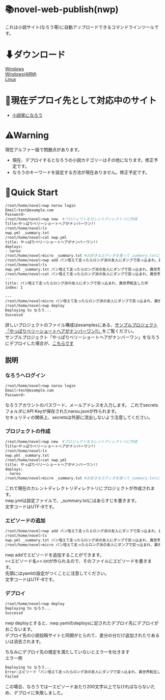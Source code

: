 # 📚novel-web-publish(nwp)
これは小説サイト(なろう等)に自動アップロードできるコマンドラインツールです。

# ⬇ダウンロード
[Windows](https://github.com/PenguinCabinet/novel-web-publish/releases/download/v0.0.12/nwp_windows_x86_64.zip)   
[Windows(ARM)](https://github.com/PenguinCabinet/novel-web-publish/releases/download/v0.0.12/nwp_windows_armv6.zip)   
[Linux](https://github.com/PenguinCabinet/novel-web-publish/releases/download/v0.0.12/nwp_linux_x86_64.tar.gz)

# 📒現在デプロイ先として対応中のサイト
* [小説家になろう](https://syosetu.com/)

# ⚠Warning
現在アルファー版で問題点があります。
* 現在、デプロイするとなろうの小説カテゴリーはその他になります。修正予定です。
* なろうのキーワードを設定する方法が現在ありません。修正予定です。

# 🚀Quick Start
```bash
/root/home/novel>nwp narou login 
Email>test@example.com
Password>
/root/home/novel>nwp new  #プロジェクトをカレントディレクトリに作成
Title>やっぱりベリーショートヘアがナンバーワン!!
/root/home/novel>ls
nwp.yml _summary.txt
/root/home/novel>cat nwp.yml
title: やっぱりベリーショートヘアがナンバーワン!!
deploys:
- narou
/root/home/novel>micro _summary.txt #お好きなエディタを使って_summary.txtにあらすじを書いてください
/root/home/novel>nwp add パン咥えて走ったらロング派の友人にダンプで突っ込まれ、異世界転生した件 #エピソードを作成
/root/home/novel>ls
nwp.yml _summary.txt パン咥えて走ったらロング派の友人にダンプで突っ込まれ、異世界転生した件.txt
/root/home/novel>cat パン咥えて走ったらロング派の友人にダンプで突っ込まれ、異世界転生した件.txt
---
title: パン咥えて走ったらロング派の友人にダンプで突っ込まれ、異世界転生した件
index: 1

---
/root/home/novel>micro パン咥えて走ったらロング派の友人にダンプで突っ込まれ、異世界転生した件.txt #メタデータの下にエピソードの本文を書いてください
/root/home/novel>nwp deploy
Deploying to なろう...
Successd
```

詳しいプロジェクトのファイル構成はexamplesにある、[サンプルプロジェクト「やっぱりベリーショートヘアがナンバーワン!!」](./examples/%E3%82%84%E3%81%A3%E3%81%B1%E3%82%8A%E3%83%99%E3%83%AA%E3%83%BC%E3%82%B7%E3%83%A7%E3%83%BC%E3%83%88%E3%83%98%E3%82%A2%E3%81%8C%E3%83%8A%E3%83%B3%E3%83%90%E3%83%BC%E3%83%AF%E3%83%B3!!/)をご覧ください。  
サンプルプロジェクト「やっぱりベリーショートヘアがナンバーワン」をなろうにデプロイした場合が、[こちらです](https://ncode.syosetu.com/n3082hr/)


## 説明
### なろうへログイン
```bash
/root/home/novel>nwp narou login 
Email>test@example.com
Password>
```
なろうアカウントのパスワード、メールアドレスを入力します。
これでsecretsフォルダにAPI Keyが保存されたnarou.jsonが作られます。  
セキュリティの関係上、secretsは外部に流出しないよう注意してください。

### プロジェクトの作成
```bash
/root/home/novel>nwp new  #プロジェクトをカレントディレクトリに作成
Title>やっぱりベリーショートヘアがナンバーワン!!
/root/home/novel>ls
nwp.yml _summary.txt
/root/home/novel>cat nwp.yml
title: やっぱりベリーショートヘアがナンバーワン!!
deploys:
- narou
/root/home/novel>micro _summary.txt #お好きなエディタを使って_summary.txtにあらすじを書いてください
```
これで現在のカレントディレクトリディレクトリにプロジェクトが作成されます。  
nwp.ymlは設定ファイルで、_summary.txtにはあらすじを書きます。  
文字コードはUTF-8です。

### エピソードの追加

```bash
/root/home/novel>nwp add パン咥えて走ったらロング派の友人にダンプで突っ込まれ、異世界転生した件 #エピソードを作成
/root/home/novel>ls
nwp.yml _summary.txt パン咥えて走ったらロング派の友人にダンプで突っ込まれ、異世界転生した件.txt
/root/home/novel>micro パン咥えて走ったらロング派の友人にダンプで突っ込まれ、異世界転生した件.txt #メタデータの下にエピソードの本文を書いてください
```
nwp addでエピソードを追加することができます。  
<<エピソード名>>.txtが作られるので、そのファイルにエピソードを書きます。   
先頭にはyamlの設定がつくことに注意してください。  
文字コードはUTF-8です。

### デプロイ
```bash
/root/home/novel>nwp deploy
Deploying to なろう...
Successd
```
nwp deployとすると、nwp.yamlのdeploysに記されたデプロイ先にデプロイがおこないます。  
デプロイ先の小説投稿サイトと同期がとられて、差分の分だけ追加されたりあるいは消去されます。
    
ちなみにデプロイ先の規定を満たしていないとエラーを吐きます  
エラー例
```bash
Deploying to なろう...
Error:エピソード「パン咥えて走ったらロング派の友人にダンプで突っ込まれ、異世界転生した件」の本文が200文字以下です。エピソードの本文は200文字より大きく70000文字より小さくなければなりません。
Failed
```
この場合、なろうでは一エピソードあたり200文字以上でなければならないため、デプロイに失敗しました。


